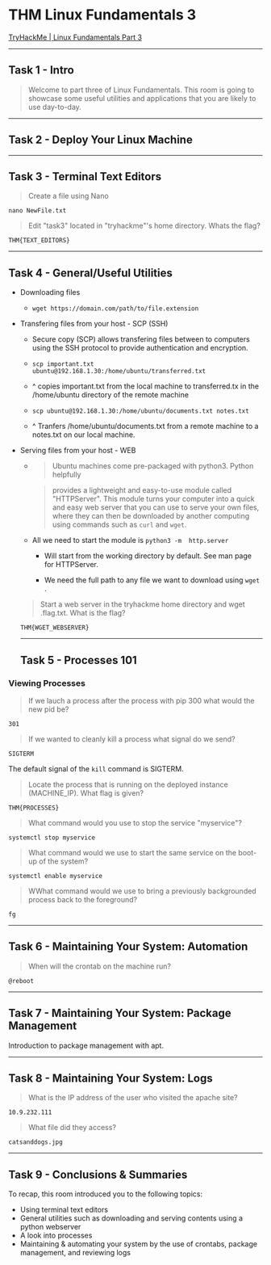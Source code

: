 # THM Linux Fundamentals 3

[TryHackMe | Linux Fundamentals Part 3](https://tryhackme.com/room/linuxfundamentalspart3)

---

## Task 1 - Intro

> Welcome to part three of Linux Fundamentals. This room is going to showcase some useful utilities and applications that you are likely to use day-to-day.

---

## Task 2 - Deploy Your Linux Machine

---

## Task 3 - Terminal Text Editors

> Create a file using Nano

```shell
nano NewFile.txt
```

> Edit "task3" located in "tryhackme"'s home directory. Whats the flag?

```
THM{TEXT_EDITORS}
```

---

## Task 4 - General/Useful Utilities

- Downloading files
  - ```wget https://domain.com/path/to/file.extension```

- Transfering files from your host - SCP (SSH)

  - Secure copy (SCP) allows transfering files between to computers using the SSH protocol to provide authentication and encryption.

  - ```scp important.txt ubuntu@192.168.1.30:/home/ubuntu/transferred.txt```

  - ^ copies important.txt from the local machine to transferred.tx in the /home/ubuntu directory of the remote machine

  - ```scp ubuntu@192.168.1.30:/home/ubuntu/documents.txt notes.txt```

  - ^ Tranfers /home/ubuntu/documents.txt from a remote machine to a notes.txt on our local machine.

- Serving files from your host - WEB

  - > Ubuntu machines come pre-packaged with python3. Python helpfully 

    > provides a lightweight and easy-to-use module called "HTTPServer". This 
    > module turns your computer into a quick and easy web server that you can
    >  use to serve your own files, where they can then be downloaded by 
    > another computing using commands such as `curl` and `wget`.

  - All we need to start the module is `python3 -m  http.server`
    
    - Will start from the working directory by default. See man page for HTTPServer.
    
    - We need the full path to any file we want to download using ```wget``` .
  
  > Start a web server in the tryhackme home directory and wget .flag.txt. What is the flag?
  
  ```
  THM{WGET_WEBSERVER}
  ```
  
  ---
  
  ## Task 5 - Processes 101

### Viewing Processes

> If we lauch a process after the process with pip 300 what would the new pid be?

```
301
```

> If we wanted to cleanly kill a process what signal do we send?

```
SIGTERM
```

The default signal of the ```kill``` command is SIGTERM.

> Locate the process that is running on the deployed instance (MACHINE_IP). What flag is given?

```
THM{PROCESSES}
```

> What command would you use to stop the service "myservice"?

```shell
systemctl stop myservice
```

> What command would we use to start the same service on the boot-up of the system?

```shell
systemctl enable myservice
```

> WWhat command would we use to bring a previously backgrounded process back to the foreground?

```shell
fg
```

---

## Task 6 - Maintaining Your System: Automation

> When will the crontab on the machine run?

```
@reboot
```

---

## Task 7 - Maintaining Your System: Package Management

Introduction to package management with apt.

---

## Task 8 - Maintaining Your System: Logs

> What is the IP address of the user who visited the apache site?

```
10.9.232.111
```

> What file did they access?

```
catsanddogs.jpg
```

---

## Task 9 - Conclusions & Summaries

To recap, this room introduced you to the following topics:

- Using terminal text editors
- General utilities such as downloading and serving contents using a python webserver
- A look into processes
- Maintaining & automating your system by the use of crontabs, package management, and reviewing logs
